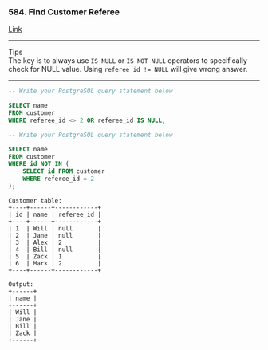 ### 584. Find Customer Referee

[Link](https://leetcode.com/problems/find-customer-referee/?envType=study-plan-v2&envId=top-sql-50)

---

Tips \
The key is to always use `IS NULL` or `IS NOT NULL` operators to specifically check for NULL value. Using `referee_id != NULL` will give wrong answer.

---

```sql
-- Write your PostgreSQL query statement below

SELECT name
FROM customer
WHERE referee_id <> 2 OR referee_id IS NULL;
```

```sql
-- Write your PostgreSQL query statement below

SELECT name
FROM customer
WHERE id NOT IN (
    SELECT id FROM customer
    WHERE referee_id = 2
);
```

```
Customer table:
+----+------+------------+
| id | name | referee_id |
+----+------+------------+
| 1  | Will | null       |
| 2  | Jane | null       |
| 3  | Alex | 2          |
| 4  | Bill | null       |
| 5  | Zack | 1          |
| 6  | Mark | 2          |
+----+------+------------+

Output:
+------+
| name |
+------+
| Will |
| Jane |
| Bill |
| Zack |
+------+
```
